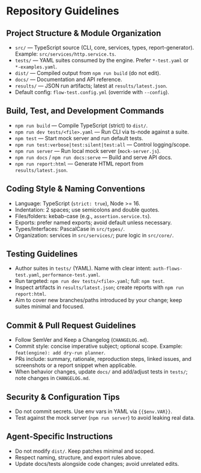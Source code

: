 # Repository Guidelines

## Project Structure & Module Organization
- `src/` — TypeScript source (CLI, core, services, types, report-generator). Example: `src/services/http.service.ts`.
- `tests/` — YAML suites consumed by the engine. Prefer `*-test.yaml` or `*-examples.yaml`.
- `dist/` — Compiled output from `npm run build` (do not edit).
- `docs/` — Documentation and API reference.
- `results/` — JSON run artifacts; latest at `results/latest.json`.
- Default config: `flow-test.config.yml` (override with `--config`).

## Build, Test, and Development Commands
- `npm run build` — Compile TypeScript (strict) to `dist/`.
- `npm run dev tests/<file>.yaml` — Run CLI via ts-node against a suite.
- `npm test` — Start mock server and run default tests.
- `npm run test:verbose|test:silent|test:all` — Control logging/scope.
- `npm run server` — Run local mock server (`mock-server.js`).
- `npm run docs` / `npm run docs:serve` — Build and serve API docs.
- `npm run report:html` — Generate HTML report from `results/latest.json`.

## Coding Style & Naming Conventions
- Language: TypeScript (`strict: true`), Node >= 16.
- Indentation: 2 spaces; use semicolons and double quotes.
- Files/folders: kebab-case (e.g., `assertion.service.ts`).
- Exports: prefer named exports; avoid default unless necessary.
- Types/Interfaces: PascalCase in `src/types/`.
- Organization: services in `src/services/`; pure logic in `src/core/`.

## Testing Guidelines
- Author suites in `tests/` (YAML). Name with clear intent: `auth-flows-test.yaml`, `performance-test.yaml`.
- Run targeted: `npm run dev tests/<file>.yaml`; full: `npm test`.
- Inspect artifacts in `results/latest.json`; create reports with `npm run report:html`.
- Aim to cover new branches/paths introduced by your change; keep suites minimal and focused.

## Commit & Pull Request Guidelines
- Follow SemVer and Keep a Changelog (`CHANGELOG.md`).
- Commit style: concise imperative subject; optional scope. Example: `feat(engine): add dry-run planner`.
- PRs include: summary, rationale, reproduction steps, linked issues, and screenshots or a report snippet when applicable.
- When behavior changes, update `docs/` and add/adjust tests in `tests/`; note changes in `CHANGELOG.md`.

## Security & Configuration Tips
- Do not commit secrets. Use env vars in YAML via `{{$env.VAR}}`.
- Test against the mock server (`npm run server`) to avoid leaking real data.

## Agent-Specific Instructions
- Do not modify `dist/`. Keep patches minimal and scoped.
- Respect naming, structure, and export rules above.
- Update docs/tests alongside code changes; avoid unrelated edits.
